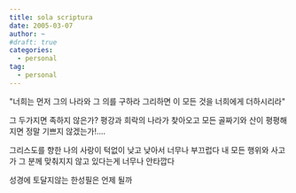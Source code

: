 ```yaml
---
title: sola scriptura
date: 2005-03-07
author: ~
#draft: true
categories:
  - personal
tag:
  - personal
---
```




"너희는 먼저 그의 나라와 그 의를 구하라
그리하면 이 모든 것을 너희에게 더하시리라"

그 두가지면 족하지 않은가?
평강과 희락의 나라가 찾아오고
모든 골짜기와 산이 평평해지면
정말 기쁘지 않겠는가!....

그리스도를 향한 나의 사랑이 
턱없이 낮고 낮아서 너무나 부끄럽다
내 모든 행위와 사고가 그 분께 맞춰지지 않고 있다는게 너무나 안타깝다

성경에 토달지않는 한성필은 언제 될까


 






